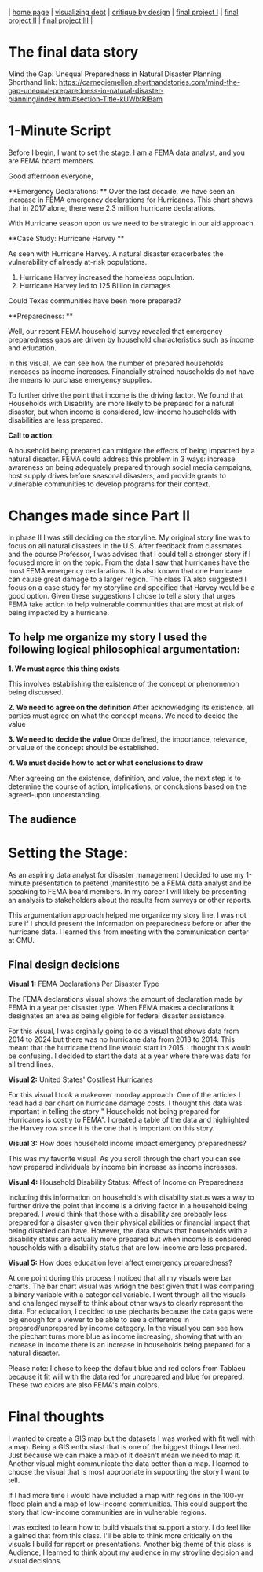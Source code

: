 | [home page](https://lauraxxsantos.github.io/Portfolio_LauraSantos/) | [visualizing debt](visualizing-government-debt) | [critique by design](critique-by-design) | [final project I](final-project-part-one) | [final project II](final-project-part-two) | [final project III](final-project-part-three) |

# The final data story

Mind the Gap: Unequal Preparedness in Natural Disaster Planning
Shorthand link: 
https://carnegiemellon.shorthandstories.com/mind-the-gap-unequal-preparedness-in-natural-disaster-planning/index.html#section-Title-kUWbtRlBam

# 1-Minute Script 
Before I begin, I want to set the stage. I am a FEMA data analyst, and you are FEMA board members. 

Good afternoon everyone, 

**Emergency Declarations: **
Over the last decade, we have seen an increase in FEMA emergency declarations for Hurricanes.  This chart shows that in 2017 alone, there were 2.3 million hurricane declarations. 

With Hurricane season upon us we need to be strategic in our aid approach. 

**Case Study: Hurricane Harvey ** 

As seen with Hurricane Harvey. A natural disaster exacerbates the vulnerability of already at-risk populations.
1. Hurricane Harvey increased the homeless population. 
2. Hurricane Harvey led to 125 Billion in damages

Could Texas communities have been more prepared? 

**Preparedness: **

Well, our recent FEMA household survey revealed that emergency preparedness gaps are driven by household characteristics such as income and education. 

In this visual, we can see how the number of prepared households increases as income increases. Financially strained households do not have the means to purchase emergency supplies. 


To further drive the point that income is the driving factor. We found that Households with Disability are more likely to be prepared for a natural disaster, but when income is considered, low-income households with disabilities are less prepared. 


**Call to action:**

A household being prepared can mitigate the effects of being impacted by a natural disaster. 
FEMA could address this problem in 3 ways: increase awareness on being adequately prepared through social media campaigns, host supply drives before seasonal disasters, and provide grants to vulnerable communities to develop programs for their context. 


# Changes made since Part II
In phase II I was still deciding on the storyline. My original story line was to focus on all natural disasters in the U.S. After feedback from classmates and the course Professor, I was advised that I could tell a stronger story if I focused more in on the topic. From the data I saw that hurricanes have the most FEMA emergency declarations. It is also known that one Hurricane can cause great damage to a larger region. The class TA also suggested I focus on a case study for my storyline and specified that Harvey would be a good option. Given these suggestions I chose to tell a story that urges FEMA take action to help vulnerable communities that are most at risk of being impacted by a hurricane. 

## To help me organize my story I used the following logical philosophical argumentation:

**1. We must agree this thing exists**

This involves establishing the existence of the concept or phenomenon being discussed.


**2. We need to agree on the definition**
After acknowledging its existence, all parties must agree on what the concept means.
We need to decide the value

**3. We need to decide the value**
Once defined, the importance, relevance, or value of the concept should be established.

**4. We must decide how to act or what conclusions to draw**

After agreeing on the existence, definition, and value, the next step is to determine the course of action, implications, or conclusions based on the agreed-upon understanding.

## The audience

# Setting the Stage:
As an aspiring data analyst for disaster management I decided to use my 1-minute presentation to pretend (manifest)to be a FEMA data analyst and be speaking to FEMA board members. In my career I will likely be presenting an analysis to stakeholders about the results from surveys or other reports. 

This argumentation approach helped me organize my story line. I was not sure if I should present the information on preparedness before or after the hurricane data. I learned this from meeting with the communication center at CMU. 



## Final design decisions

**Visual 1:** FEMA Declarations Per Disaster Type

The FEMA declarations visual shows the amount of declaration made by FEMA in a year per disaster type. When FEMA makes a declarations it designates an area as being eligible for federal disaster assistance. 

For this visual, I was orginally going to do a visual that shows data from 2014 to 2024 but there was no hurricane data from 2013 to 2014. This meant that the hurricane trend line would start in 2015. I thought this would be confusing. I decided to start the data at a year where there was data for all trend lines. 


**Visual 2:** United States' Costliest Hurricanes 

For this visual I took a makeover monday approach. One of the articles I read had a bar chart on hurricane damage costs. I thought this data was important in telling the story " Households not being prepared for Hurricanes is costly to FEMA". I created a table of the data and highlighted the Harvey row since it is the one that is important on this story. 



**Visual 3:** How does household income impact emergency preparedness? 

This was my favorite visual. As you scroll through the chart you can see how prepared individuals by income bin increase as income increases. 


**Visual 4:** Household Disability Status: Affect of Income on Preparedness

Including this information on household's with disability status was a way to further drive the point that income is a driving factor in a household being prepared. I would think that those with a disability are probably less prepared for a disaster given their physical abilities or financial impact that being disabled can have. However, the data shows that households with a disability status are actually more prepared but when income is considered households with a disability status that are low-income are less prepared. 


**Visual 5:** How does education level affect emergency preparedness?

At one point during this process I noticed that all my visuals were bar charts. The bar chart visual was wrkign the best given that I was comparing a binary variable with a categorical variable. I went through all the visuals and challenged myself to think about other ways to clearly represent the data. For education, I decided to use piecharts because the data gaps were big enough for a viewer to be able to see a difference in prepared/unprepared by income category. In the visual you can see how the piechart turns more blue as income increasing, showing that with an increase in income there is an increase in households being prepared for a natural disaster. 

Please note: I chose to keep the default blue and red colors from Tablaeu because it fit will with the data red for unprepared and blue for prepared. These two colors are also FEMA's main colors. 


# Final thoughts

I wanted to create a GIS map but the datasets I was worked with fit well with a map. Being a GIS enthusiast that is one of the biggest things I learned. Just because we can make a map of it doesn't mean we need to map it. Another visual might communicate the data better than a map. I learned to choose the visual that is most appropriate in supporting the story I want to tell. 

If I had more time I would have included a map with regions in the 100-yr flood plain and a map of low-income communities. This could support the story that low-income communities are in vulnerable regions. 

I was excited to learn how to build visuals that support a story. I do feel like a gained that from this class. I'll be able to think more critically on the visuals I build for report or presentations. Another big theme of this class is Audience, I learned to think about my audience in my stroyline decision and visual decisions. 


